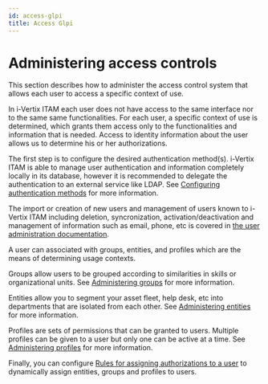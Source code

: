 ```yaml
---
id: access-glpi
title: Access Glpi
---
```


# Administering access controls

This section describes how to administer the access control system that
allows each user to access a specific context of use.

In i-Vertix ITAM each user does not have access to the same interface nor to the
same same functionalities. For each user, a specific context of use is
determined, which grants them access only to the functionalities and
information that is needed. Access to identity information about the
user allows us to determine his or her authorizations.

The first step is to configure the desired authentication method(s).
i-Vertix ITAM is able to manage user authentication and information completely
locally in its database, however it is recommended to delegate the
authentication to an external service like LDAP. See
[Configuring authentication methods](modules/configuration/authentication) for more information.

The import or creation of new users and management of users known to
i-Vertix ITAM including deletion, syncronization, activation/deactivation and
management of information such as email, phone, etc is covered in
[the user administration documentation](../modules/administration/users/users).

A user can associated with groups, entities, and profiles which are the
means of determining usage contexts.

Groups allow users to be grouped according to similarities in skills or
organizational units. See
[Administering groups](../modules/administration/groups) for more information.

Entities allow you to segment your asset fleet, help desk, etc into
departments that are isolated from each other. See
[Administering entities](../modules/administration/entities) for more information.

Profiles are sets of permissions that can be granted to users. Multiple
profiles can be given to a user but only one can be active at a time.
See
[Administering profiles](../modules/administration/profiles/profiles) for more information.

Finally, you can configure
[Rules for assigning authorizations to a user](../modules/administration/rules/userauthorizations) to dynamically assign entities, groups and profiles to
users.
